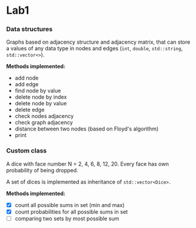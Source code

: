 # Lab1
### Data structures
Graphs based on adjacency structure and adjacency matrix, that can store a values of any data type in nodes and edges (`int`, `double`, `std::string`, `std::vector<>`).

**Methods implemented:**
- add node
- add edge
- find node by value
- delete node by index
- delete node by value
- delete edge
- check nodes adjacency
- check graph adjacency
- distance between two nodes (based on Floyd's algorithm)
- print

### Custom class
A dice with face number N = 2, 4, 6, 8, 12, 20.
Every face has own probability of being dropped.

A set of dices is implemented as inheritance of `std::vector<Dice>`.

**Methods implemented:**
- [x] count all possible sums in set (min and max)
- [x] count probabilities for all possible sums in set
- [ ] comparing two sets by most possible sum